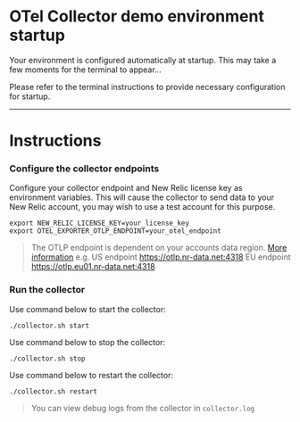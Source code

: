 # OTel Collector demo environment startup

Your environment is configured automatically at startup. This may take a few moments for the terminal to appear...

Please refer to the terminal instructions to provide necessary configuration for startup.

----

# Instructions

### Configure the collector endpoints

Configure your collector endpoint and New Relic license key as environment variables. This will cause the collector to send data to your New Relic account, you may wish to use a test account for this purpose.

```
export NEW_RELIC_LICENSE_KEY=your_license_key
export OTEL_EXPORTER_OTLP_ENDPOINT=your_otel_endpoint 
```

> The OTLP endpoint is dependent on your accounts data region. [More information](https://docs.newrelic.com/docs/opentelemetry/best-practices/opentelemetry-otlp/)
> e.g.
> US endpoint  https://otlp.nr-data.net:4318
> EU endpoint https://otlp.eu01.nr-data.net:4318


### Run the collector 

Use command below to start the collector:
```
./collector.sh start
```

Use command below to stop the collector:
```
./collector.sh stop
```

Use command below to restart the collector:
```
./collector.sh restart
```

> You can view debug logs from the collector in `collector.log`